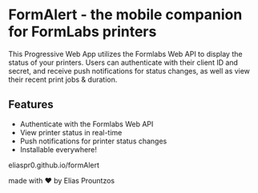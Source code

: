 # FormAlert - the mobile companion for FormLabs printers

This Progressive Web App utilizes the Formlabs Web API to display the status of your printers. Users can authenticate with their client ID and secret, and receive push notifications for status changes, as well as view their recent print jobs & duration.

## Features
- Authenticate with the Formlabs Web API
- View printer status in real-time
- Push notifications for printer status changes
- Installable everywhere!

eliaspr0.github.io/formAlert

made with ❤️ by Elias Prountzos
